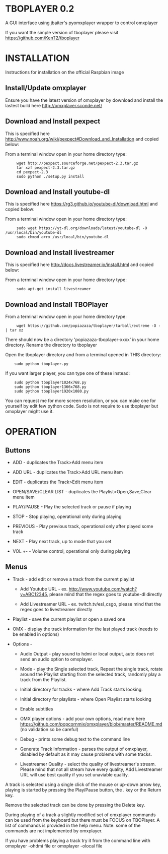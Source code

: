 TBOPLAYER 0.2
============

A GUI interface using jbaiter's pyomxplayer wrapper to control omxplayer

If you want the simple version of tboplayer please visit https://github.com/KenT2/tboplayer

INSTALLATION
============

Instructions for installation on the official Raspbian image

Install/Update omxplayer
---------------

Ensure you have the latest version of omxplayer by download and install the lastest build here http://omxplayer.sconde.net/
		 
Download and Install pexpect
-----------------------------

This is specified here http://www.noah.org/wiki/pexpect#Download_and_Installation and copied below:

From a terminal window open in your home directory type:

         wget http://pexpect.sourceforge.net/pexpect-2.3.tar.gz
         tar xzf pexpect-2.3.tar.gz
         cd pexpect-2.3
         sudo python ./setup.py install

Download and Install youtube-dl
-----------------------------

This is specified here https://rg3.github.io/youtube-dl/download.html and copied below:

From a terminal window open in your home directory type:

         sudo wget https://yt-dl.org/downloads/latest/youtube-dl -O /usr/local/bin/youtube-dl
         sudo chmod a+rx /usr/local/bin/youtube-dl

Download and Install livestreamer
-----------------------------

This is specified here http://docs.livestreamer.io/install.html and copied below:

From a terminal window open in your home directory type:

         sudo apt-get install livestreamer

Download and Install TBOPlayer
------------------------------

From a terminal window open in your home directory type:

         wget https://github.com/popiazaza/tboplayer/tarball/extreme -O - | tar xz

There should now be a directory 'popiazaza-tboplayer-xxxx' in your home directory. Rename the directory to tboplayer

Open the tboplayer directory and from a terminal opened in THIS directory:

		sudo python tboplayer.py

If you want larger player, you can type one of these instead:

		sudo python tboplayer1024x768.py
		sudo python tboplayer1366x768.py
		sudo python tboplayer1920x1080.py

You can request me for more screen resolution, or you can make one for yourself by edit few python code.
Sudo is not require to use tboplayer but omxplayer might use it.
 
 
OPERATION
=========

Buttons
-------

* ADD - duplicates the Track>Add menu item

* ADD URL - duplicates the Track>Add URL menu item

* EDIT - duplicates the Track>Edit menu item

* OPEN/SAVE/CLEAR LIST - duplicates the Playlist>Open,Save,Clear menu item

* PLAY/PAUSE - Play the selected track or pause if playing

* STOP - Stop playing, operational only during playing

* PREVIOUS - Play previous track, operational only after played some track

* NEXT - Play next track, up to mode that you set

* VOL +- - Volume control, operational only during playing

Menus
-----
* Track - add edit or remove a track from the current playlist
 
   * Add Youtube URL - ex. http://www.youtube.com/watch?v=ABC12345, please mind that the regex goes to youtube-dl directly
 
   * Add Livestreamer URL - ex. twitch.tv/esl_csgo, please mind that the regex goes to livestreamer directly

* Playlist - save the current playlist or open a saved one
 
* OMX - display the track information for the last played track (needs to be enabled in options)
 
* Options -

    * Audio Output - play sound to hdmi or local output, auto does not send an audio option to omxplayer.
	
    * Mode - play the Single selected track, Repeat the single track, rotate around the Playlist starting from the selected track, randomly play a track from the Playlist.
	
    * Initial directory for tracks - where Add Track starts looking.
	
    * Initial directory for playlists - where Open Playlist starts looking
	
	* Enable subtitles
	
    * OMX player options - add your own options, read more here https://github.com/popcornmix/omxplayer/blob/master/README.md (no validation so be careful)
	
    * Debug - prints some debug text to the command line
	
    * Generate Track Information - parses the output of omxplayer, disabled by default as it may cause problems with some tracks.

    * Livestreamer Quality - select the quality of livestreamer's stream. Please mind that not all stream have every quality, Add Livestreamer URL will use best quality if you set unaviable quality.

A track is selected using a single click of the mouse or up-down arrow key, playing is started by pressing the Play/Pause button, the . key or the Return key.

Remove the selected track can be done by pressing the Delete key.

During playing of a track a slightly modified set of omxplayer commands can be used from the keyboard but there must be FOCUS on TBOPlayer. A list  of commands is provided in the help menu. Note: some of the commands are not implemented by omxplayer.

If you have problems playing a track try it from the command line with omxplayer -ohdmi file or omxplayer -olocal file
